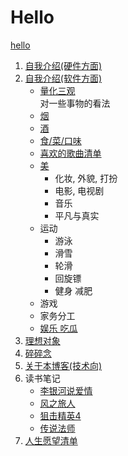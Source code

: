 # Hello  
[hello](/hello.md)
1. [自我介绍(硬件方面)](/blog/profile_hardware.md)
2. [自我介绍(软件方面)](/blog/profile_software.md)  
    - [量化三观](/blog/view/view.md)  
    对一些事物的看法
    - [烟](/blog/view/cigar.md)
    - [酒](/blog/view/alcohol.md)
    - [食/菜/口味](/blog/view/food.md)
    - [喜欢的歌曲清单](/blog/view/songs.md)
    - [美](/blog/view/aesthetics.md)
      * 化妆, 外貌, 打扮
      * 电影, 电视剧
      * 音乐
      * 平凡与真实
    - 运动
      * 游泳
      * 滑雪
      * 轮滑
      * 回旋镖
      * 健身 减肥
    - 游戏
    - 家务分工
    - [娱乐 吃瓜](/blog/view/entertainment.md)
3. [理想对象](/blog/my_dream.md)
4. [碎碎念](/blog/twitter.md)
5. [关于本博客(技术向)](/blog/about.md)
6. 读书笔记
    - [李银河说爱情](/blog/readingNotes/LiYinheTalksAboutLove.md)
    - [风之旅人](/blog/readingNotes/Journey.md)
    - [狙击精英4](/blog/readingNotes/SniperElite4.md)
    - [传说法师](/blog/readingNotes/WizardOfLegend.md)
7. [人生愿望清单](/blog/bucketList.md)
